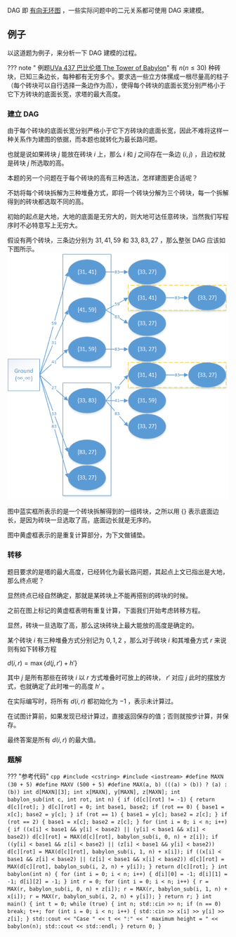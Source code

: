 DAG 即 [有向无环图](../graph/dag.md) ，一些实际问题中的二元关系都可使用 DAG 来建模。

## 例子

以这道题为例子，来分析一下 DAG 建模的过程。

??? note " 例题[UVa 437 巴比伦塔 The Tower of Babylon](https://cn.vjudge.net/problem/UVA-437)"
    有 $n (n\leqslant 30)$ 种砖块，已知三条边长，每种都有无穷多个。要求选一些立方体摞成一根尽量高的柱子（每个砖块可以自行选择一条边作为高），使得每个砖块的底面长宽分别严格小于它下方砖块的底面长宽，求塔的最大高度。

### 建立 DAG

由于每个砖块的底面长宽分别严格小于它下方砖块的底面长宽，因此不难将这样一种关系作为建图的依据，而本题也就转化为最长路问题。

也就是说如果砖块 $j$ 能放在砖块 $i$ 上，那么 $i$ 和 $j$ 之间存在一条边 $(i, j)$ ，且边权就是砖块 $j$ 所选取的高。

本题的另一个问题在于每个砖块的高有三种选法，怎样建图更合适呢？

不妨将每个砖块拆解为三种堆叠方式，即将一个砖块分解为三个砖块，每一个拆解得到的砖块都选取不同的高。

初始的起点是大地，大地的底面是无穷大的，则大地可达任意砖块，当然我们写程序时不必特意写上无穷大。

假设有两个砖块，三条边分别为 $31, 41, 59$ 和 $33, 83, 27$ ，那么整张 DAG 应该如下图所示。![](./images/dag-babylon.png)

图中蓝实框所表示的是一个砖块拆解得到的一组砖块，之所以用 $\{\}$ 表示底面边长，是因为砖块一旦选取了高，底面边长就是无序的。

图中黄虚框表示的是重复计算部分，为下文做铺垫。

### 转移

题目要求的是塔的最大高度，已经转化为最长路问题，其起点上文已指出是大地，那么终点呢？

显然终点已经自然确定，那就是某砖块上不能再搭别的砖块的时候。

之前在图上标记的黄虚框表明有重复计算，下面我们开始考虑转移方程。

显然，砖块一旦选取了高，那么这块砖块上最大能放的高度是确定的。

某个砖块 $i$ 有三种堆叠方式分别记为 $0, 1, 2$ ，那么对于砖块 $i$ 和其堆叠方式 $r$ 来说则有如下转移方程

 $d(i, r) = \max\left\{d(j, r') + h'\right\}$ 

其中 $j$ 是所有那些在砖块 $i$ 以 $r$ 方式堆叠时可放上的砖块， $r'$ 对应 $j$ 此时的摆放方式，也就确定了此时唯一的高度 $h'$ 。

在实际编写时，将所有 $d(i, r)$ 都初始化为 $-1$ ，表示未计算过。

在试图计算前，如果发现已经计算过，直接返回保存的值；否则就按步计算，并保存。

最终答案是所有 $d(i, r)$ 的最大值。

### 题解

??? "参考代码"
    ```cpp
    #include <cstring>
    #include <iostream>
    #define MAXN (30 + 5)
    #define MAXV (500 + 5)
    #define MAX(a, b) (((a) > (b)) ? (a) : (b))
    int d[MAXN][3];
    int x[MAXN], y[MAXN], z[MAXN];
    int babylon_sub(int c, int rot, int n) {
      if (d[c][rot] != -1) {
        return d[c][rot];
      }
      d[c][rot] = 0;
      int base1, base2;
      if (rot == 0) {
        base1 = x[c];
        base2 = y[c];
      }
      if (rot == 1) {
        base1 = y[c];
        base2 = z[c];
      }
      if (rot == 2) {
        base1 = x[c];
        base2 = z[c];
      }
      for (int i = 0; i < n; i++) {
        if ((x[i] < base1 && y[i] < base2) || (y[i] < base1 && x[i] < base2))
          d[c][rot] = MAX(d[c][rot], babylon_sub(i, 0, n) + z[i]);
        if ((y[i] < base1 && z[i] < base2) || (z[i] < base1 && y[i] < base2))
          d[c][rot] = MAX(d[c][rot], babylon_sub(i, 1, n) + x[i]);
        if ((x[i] < base1 && z[i] < base2) || (z[i] < base1 && x[i] < base2))
          d[c][rot] = MAX(d[c][rot], babylon_sub(i, 2, n) + y[i]);
      }
      return d[c][rot];
    }
    int babylon(int n) {
      for (int i = 0; i < n; i++) {
        d[i][0] = -1;
        d[i][1] = -1;
        d[i][2] = -1;
      }
      int r = 0;
      for (int i = 0; i < n; i++) {
        r = MAX(r, babylon_sub(i, 0, n) + z[i]);
        r = MAX(r, babylon_sub(i, 1, n) + x[i]);
        r = MAX(r, babylon_sub(i, 2, n) + y[i]);
      }
      return r;
    }
    int main() {
      int t = 0;
      while (true) {
        int n;
        std::cin >> n;
        if (n == 0) break;
        t++;
        for (int i = 0; i < n; i++) {
          std::cin >> x[i] >> y[i] >> z[i];
        }
        std::cout << "Case " << t << ":"
                  << " maximum height = " << babylon(n);
        std::cout << std::endl;
      }
      return 0;
    }
    ```

